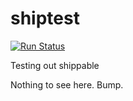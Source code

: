 # shiptest

[![Run Status](https://api.shippable.com/projects/5890affc0bd2b210008012af/badge?branch=master)](https://app.shippable.com/projects/5890affc0bd2b210008012af)

Testing out shippable

Nothing to see here. Bump.
